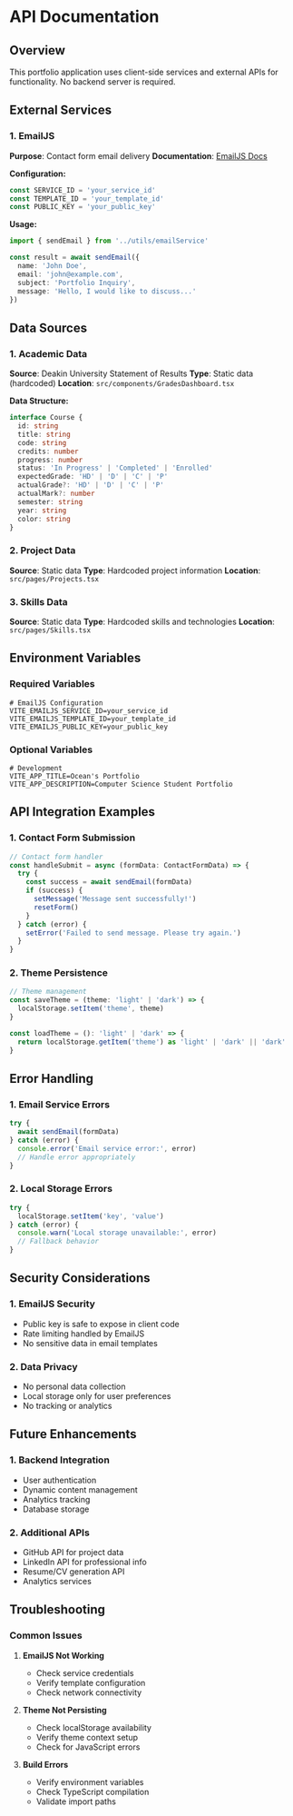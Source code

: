 # API Documentation

## Overview
This portfolio application uses client-side services and external APIs for functionality. No backend server is required.

## External Services

### 1. EmailJS
**Purpose**: Contact form email delivery
**Documentation**: [EmailJS Docs](https://www.emailjs.com/docs/)

**Configuration:**
```typescript
const SERVICE_ID = 'your_service_id'
const TEMPLATE_ID = 'your_template_id'
const PUBLIC_KEY = 'your_public_key'
```

**Usage:**
```typescript
import { sendEmail } from '../utils/emailService'

const result = await sendEmail({
  name: 'John Doe',
  email: 'john@example.com',
  subject: 'Portfolio Inquiry',
  message: 'Hello, I would like to discuss...'
})
```

## Data Sources

### 1. Academic Data
**Source**: Deakin University Statement of Results
**Type**: Static data (hardcoded)
**Location**: `src/components/GradesDashboard.tsx`

**Data Structure:**
```typescript
interface Course {
  id: string
  title: string
  code: string
  credits: number
  progress: number
  status: 'In Progress' | 'Completed' | 'Enrolled'
  expectedGrade: 'HD' | 'D' | 'C' | 'P'
  actualGrade?: 'HD' | 'D' | 'C' | 'P'
  actualMark?: number
  semester: string
  year: string
  color: string
}
```

### 2. Project Data
**Source**: Static data
**Type**: Hardcoded project information
**Location**: `src/pages/Projects.tsx`

### 3. Skills Data
**Source**: Static data
**Type**: Hardcoded skills and technologies
**Location**: `src/pages/Skills.tsx`

## Environment Variables

### Required Variables
```env
# EmailJS Configuration
VITE_EMAILJS_SERVICE_ID=your_service_id
VITE_EMAILJS_TEMPLATE_ID=your_template_id
VITE_EMAILJS_PUBLIC_KEY=your_public_key
```

### Optional Variables
```env
# Development
VITE_APP_TITLE=Ocean's Portfolio
VITE_APP_DESCRIPTION=Computer Science Student Portfolio
```

## API Integration Examples

### 1. Contact Form Submission
```typescript
// Contact form handler
const handleSubmit = async (formData: ContactFormData) => {
  try {
    const success = await sendEmail(formData)
    if (success) {
      setMessage('Message sent successfully!')
      resetForm()
    }
  } catch (error) {
    setError('Failed to send message. Please try again.')
  }
}
```

### 2. Theme Persistence
```typescript
// Theme management
const saveTheme = (theme: 'light' | 'dark') => {
  localStorage.setItem('theme', theme)
}

const loadTheme = (): 'light' | 'dark' => {
  return localStorage.getItem('theme') as 'light' | 'dark' || 'dark'
}
```

## Error Handling

### 1. Email Service Errors
```typescript
try {
  await sendEmail(formData)
} catch (error) {
  console.error('Email service error:', error)
  // Handle error appropriately
}
```

### 2. Local Storage Errors
```typescript
try {
  localStorage.setItem('key', 'value')
} catch (error) {
  console.warn('Local storage unavailable:', error)
  // Fallback behavior
}
```

## Security Considerations

### 1. EmailJS Security
- Public key is safe to expose in client code
- Rate limiting handled by EmailJS
- No sensitive data in email templates

### 2. Data Privacy
- No personal data collection
- Local storage only for user preferences
- No tracking or analytics

## Future Enhancements

### 1. Backend Integration
- User authentication
- Dynamic content management
- Analytics tracking
- Database storage

### 2. Additional APIs
- GitHub API for project data
- LinkedIn API for professional info
- Resume/CV generation API
- Analytics services

## Troubleshooting

### Common Issues

1. **EmailJS Not Working**
   - Check service credentials
   - Verify template configuration
   - Check network connectivity

2. **Theme Not Persisting**
   - Check localStorage availability
   - Verify theme context setup
   - Check for JavaScript errors

3. **Build Errors**
   - Verify environment variables
   - Check TypeScript compilation
   - Validate import paths

